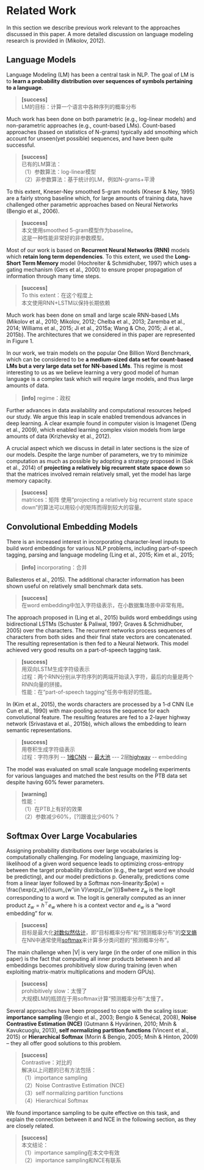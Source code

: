 # Related Work

In this section we describe previous work relevant to the approaches discussed in this paper. A more detailed discussion on language modeling research is provided in (Mikolov, 2012).

## Language Models

Language Modeling (LM) has been a central task in NLP. The goal of LM is to **learn a probability distribution over sequences of symbols pertaining to a language**.   

> **[success]**  
LM的目标：计算一个语言中各种序列的概率分布  

Much work has been done on both parametric (e.g., log-linear models) and non-parametric approaches (e.g., count-based LMs). Count-based approaches (based on statistics of N-grams) typically add smoothing which account for unseen(yet possible) sequences, and have been quite successful.   

> **[success]**  
已有的LM算法：  
（1）参数算法：log-linear模型  
（2）非参数算法：基于统计的LM，例如N-grams+平滑  

To this extent, Kneser-Ney smoothed 5-gram models (Kneser & Ney, 1995) are a fairly strong baseline which, for large amounts of training data, have challenged other parametric approaches based on Neural Networks (Bengio et al., 2006).  

> **[success]**  
本文使用smoothed 5-gram模型作为baseline。  
这是一种性能非常好的非参数模型。  

Most of our work is based on **Recurrent Neural Networks (RNN)** models which **retain long term dependencies**. To this extent, we used the **Long-Short Term Memory** model (Hochreiter & Schmidhuber, 1997) which uses a gating mechanism (Gers et al., 2000) to ensure proper propagation of information through many time steps.   

> **[success]**  
To this extent：在这个程度上  
本文使用RNN+LSTM以保持长期依赖  

Much work has been done on small and large scale RNN-based LMs (Mikolov et al., 2010; Mikolov, 2012; Chelba et al., 2013; Zaremba et al., 2014; Williams et al., 2015; Ji et al., 2015a; Wang & Cho, 2015; Ji et al., 2015b). The architectures that we considered in this paper are represented in Figure 1.  

In our work, we train models on the popular One Billion Word Benchmark, which can be considered to be **a medium-sized data set for count-based LMs but a very large data set for NN-based LMs**. This regime is most interesting to us as we believe learning a very good model of human language is a complex task which will require large models, and thus large amounts of data.  

> **[info]** regime：政权

Further advances in data availability and computational resources helped our study. We argue this leap in scale enabled tremendous advances in deep learning. A clear example found in computer vision is Imagenet (Deng et al., 2009), which enabled learning complex vision models from large amounts of data (Krizhevsky et al., 2012).

A crucial aspect which we discuss in detail in later sections is the size of our models. Despite the large number of parameters, we try to minimize computation as much as possible by adopting a strategy proposed in (Sak et al., 2014) of **projecting a relatively big recurrent state space down** so that the matrices involved remain relatively small, yet the model has large memory capacity.

> **[success]**  
matrices：矩阵
使用“projecting a relatively big recurrent state space down”的算法可以用较小的矩阵而得到较大的容量。  

## Convolutional Embedding Models

There is an increased interest in incorporating character-level inputs to build word embeddings for various NLP problems, including part-of-speech tagging, parsing and language modeling (Ling et al., 2015; Kim et al., 2015;  

> **[info]** incorporating：合并  

Ballesteros et al., 2015). The additional character information has been shown useful on relatively small benchmark data sets.   

> **[success]**  
在word embedding中加入字符级表示，在小数据集场景中非常有用。  

The approach proposed in (Ling et al., 2015) builds word embeddings using bidirectional LSTMs (Schuster & Paliwal, 1997; Graves & Schmidhuber, 2005) over the characters. The recurrent networks process sequences of characters from both sides and their final state vectors are concatenated. The resulting representation is then fed to a Neural Network. This model achieved very good results on a part-of-speech tagging task.  

> **[success]**  
用双向LSTM生成字符级表示  
过程：两个RNN分别从字符序列的两端开始读入字符，最后的向量是两个RNN向量的拼接。   
性能：在“part-of-speech tagging”任务中有好的性能。  

In (Kim et al., 2015), the words characters are processed by a 1-d CNN (Le Cun et al., 1990) with max-pooling across the sequence for each convolutional feature. The resulting features are fed to a 2-layer highway network (Srivastava et al., 2015b), which allows the embedding to learn semantic representations.   

> **[success]**  
用卷积生成字符级表示   
过程：字符序列 -- [1维CNN](https://windmissing.github.io/Bible-DeepLearning/Chapter9/7Data.html) -- [最大池](https://windmissing.github.io/Bible-DeepLearning/Chapter9/3Pooling.html) --- 2层[highway](https://windmissing.github.io/Bible-DeepLearning/Chapter9/Highway.html) -- embedding   

The model was evaluated on small scale language modeling experiments for various languages and matched the best results on the PTB data set despite having 60% fewer parameters.  

> **[warning]**  
性能：  
（1）在PTB上有好的效果  
（2）参数减少60%，[?]跟谁比少60%？

## Softmax Over Large Vocabularies

Assigning probability distributions over large vocabularies is computationally challenging. For modeling language, maximizing log-likelihood of a given word sequence leads to optimizing cross-entropy between the target probability distribution (e.g., the target word we should be predicting), and our model predictions p. Generally, predictions come from a linear layer followed by a Softmax non-linearity:$p(w) = \frac{\exp(z_w)}{\sum_{w'\in V}\exp(z_{w'})}$where $z_w$ is the logit corresponding to a word w. The logit is generally computed as an inner product $z_w = h^\top e_w$ where h is a context vector and $e_w$ is a “word embedding” for w.  

> **[success]**  
目标是最大化[对数似然估计](https://windmissing.github.io/mathematics_basic_for_ML/Probability/likelihood.html)，即“目标概率分布”和“预测概率分布”的[交叉熵](https://windmissing.github.io/mathematics_basic_for_ML/Information/Divergence.html)  
在NN中通常使用[softmax](https://windmissing.github.io/Bible-DeepLearning/Chapter6/2Gradient/2OutputUnit/3Softmax.html)来计算多分类问题的“预测概率分布”。  

The main challenge when |V| is very large (in the order of one million in this paper) is the fact that computing all inner products between h and all embeddings becomes prohibitively slow during training (even when exploiting matrix-matrix multiplications and modern GPUs).   

> **[success]**  
prohibitively slow：太慢了   
大规模LM的瓶颈在于用softmax计算“预测概率分布”太慢了。  

Several approaches have been proposed to cope with the scaling issue: **importance sampling** (Bengio et al., 2003; Bengio & Senécal, 2008), **Noise Contrastive Estimation (NCE)** (Gutmann & Hyvärinen, 2010; Mnih & Kavukcuoglu, 2013), **self normalizing partition functions** (Vincent et al., 2015) or **Hierarchical Softmax** (Morin & Bengio, 2005; Mnih & Hinton, 2009) – they all offer good solutions to this problem.   

> **[success]**  
Contrastive：对比的   
解决以上问题的已有方法包括：  
（1）importance sampling  
（2）Noise Contrastive Estimation (NCE)  
（3）self normalizing partition functions  
（4）Hierarchical Softmax  

We found importance sampling to be quite effective on this task, and explain the connection between it and NCE in the following section, as they are closely related.

> **[success]**  
本文结论：  
（1）importance sampling在本文中有效  
（2）importance sampling和NCE有联系  


